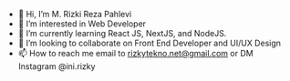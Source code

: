 - 👋 Hi, I’m M. Rizki Reza Pahlevi
- 👀 I’m interested in Web Developer
- 🌱 I’m currently learning React JS, NextJS, and NodeJS.
- 💞️ I’m looking to collaborate on Front End Developer and UI/UX Design
- 📫 How to reach me email to rizkytekno.net@gmail.com or DM Instagram @ini.rizky

<!---
inirizky/inirizky is a ✨ special ✨ repository because its `README.md` (this file) appears on your GitHub profile.
You can click the Preview link to take a look at your changes.
--->
